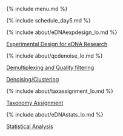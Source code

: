 {% include menu.md %}

{% include schedule_day5.md %}

{% include about/eDNAexpdesign_lo.md %}

[Experimental Design for eDNA Research](lessons/day5/experimental_design.md)

{% include about/qcdenoise_lo.md %}

[Demultiplexing and Quality filtering](lessons/day5/demultiplexingQC.md)

[Denoising/Clustering](lessons/day5/denoising.md)

{% include about/taxassignment_lo.md %}

[Taxonomy Assignment](lessons/day5/tax_assignment.md)

{% include about/eDNAstats_lo.md %}

[Statistical Analysis](lessons/day5/stats_analysis.md)

